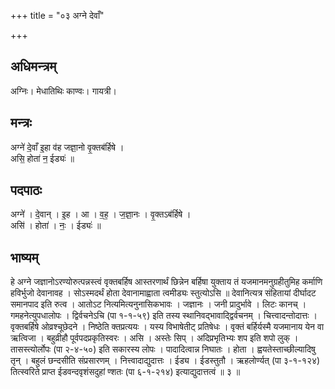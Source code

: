 +++
title = "०३ अग्ने देवाँ"

+++
## अधिमन्त्रम्
अग्निः। मेधातिथिः काण्वः। गायत्री।

## मन्त्रः
अग्ने॑ दे॒वाँ इ॒हा व॑ह जज्ञा॒नो वृ॒क्तब॑र्हिषे ।  
असि॒ होता॑ न॒ ईड्यः॑ ॥

## पदपाठः
अग्ने॑ । दे॒वान् । इ॒ह । आ । व॒ह॒ । ज॒ज्ञा॒नः । वृ॒क्तऽब॑र्हिषे ।  
असि॑ । होता॑ । नः॒ । ईड्यः॑ ॥

## भाष्यम्
हे अग्ने जज्ञानोऽरण्योरुत्पन्नस्त्वं वृक्तबर्हिष आस्तरणार्थं छिन्नेन बर्हिषा युक्ताय तं यजमानमनुग्रहीतुमिह कर्माणि हविर्भुजो देवानावह । सोऽस्मदर्थं होता देवानामाह्वाता त्वमीड्यः स्तुत्योऽसि ॥ देवानित्यत्र संहितायां दीर्घादट समानपाद इति रुत्व । आतोऽट नित्यमित्यनुनासिकभावः । जज्ञानः । जनी प्रादुर्भावे । लिटः कानच् । गमहनेत्युपधालोपः । द्विर्वचनेऽचि (पा १-१-५९) इति तस्य स्थानिवद्भावाद्द्विर्वचनम् । चित्त्वादन्तोदात्तः । वृक्तबर्हिषे ओव्रश्चूछेदने । निष्ठेति क्तप्रत्ययः । यस्य विभाषेतीट् प्रतिषेधः । वृक्तं बर्हिर्यस्मै यजमानाय येन वा ऋत्विजा । बहुव्रीहौ पूर्वपदप्रकृतिस्वरः । असि । अस्तेः सिप् । अदिप्रभृतिभ्यः शप इति शपो लुक् । तासस्त्योर्लोपः (पा २-४-५०) इति सकारस्य लोपः । पादादित्वान्न निघातः । होता । ह्वयतेस्ताच्छील्यादिषु तृन् । बहुलं छन्दसीति संप्रसारणम् । नित्त्वादाद्युदात्तः । ईड्य । ईडस्तुतौ । ऋहलोर्ण्यत् (पा ३-१-१२४) तित्स्वरिते प्राप्त ईडवन्दवृशंसदुहां ण्शतः (पा ६-१-२१४) इत्याद्युदात्तत्वं ॥ ३ ॥